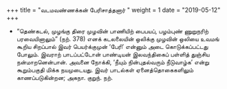 ﻿+++
title = "வடமவண்ணக்கன் பேரிசாத்தனார்  "
weight = 1
date = "2019-05-12"
+++


-  “தெண்கடல், முழங்கு திரை முழவின் பாணியிற் பைபயப், பழம்புண் ணுறுநரிற் பரவையினாலும்” (நற். 378)  எனக் கடலலையின் ஒலிக்கு முழவின் ஒலியை உவமங் கூறிய சிறப்பால் இவர் பெயர்க்குமுன் ‘பேரி’ என்னும் அடை கொடுக்கப்பட்டது போலும். இவராற் பாடப்பட்டோன் பாண்டியன் இலவந்திகைப் பள்ளித் துஞ்சிய நன்மாறனென்பான். அவனை நோக்கி, ‘நீயும் நின்புதல்வரும் நீடுவாழ்க’ என்று கூறும்பகுதி மிக்க நயமுடையது. இவர் பாடல்கள் ஏனைத்தொகைகளிலும் காணப்படுகின்றன;  அகநா. குறுந். நற். 
  
